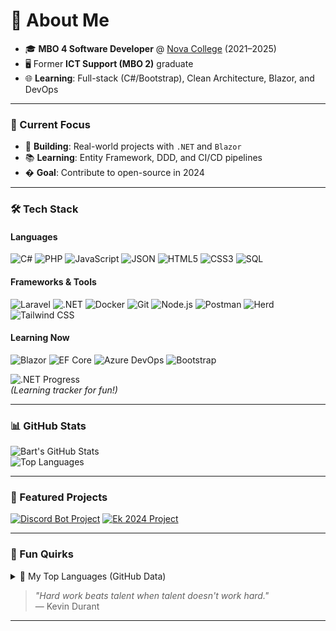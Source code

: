 # 👋 About Me  

- 🎓 **MBO 4 Software Developer** @ [Nova College](https://www.novacollege.nl/) (2021–2025)  
- 🖥️ Former **ICT Support (MBO 2)** graduate  
- 🌐 **Learning**: Full-stack (C#/Bootstrap), Clean Architecture, Blazor, and DevOps  

---

### 🚀 Current Focus  
- 🔧 **Building**: Real-world projects with `.NET` and `Blazor`  
- 📚 **Learning**: Entity Framework, DDD, and CI/CD pipelines  
- � **Goal**: Contribute to open-source in 2024  

---

### 🛠️ Tech Stack  

#### **Languages**  
![C#](https://img.shields.io/badge/C%23-239120?style=for-the-badge&logo=c-sharp&logoColor=white)
![PHP](https://img.shields.io/badge/PHP-777BB4?style=for-the-badge&logo=php&logoColor=white)
![JavaScript](https://img.shields.io/badge/JavaScript-F7DF1E?style=for-the-badge&logo=javascript&logoColor=black)
![JSON](https://img.shields.io/badge/JSON-000000?style=for-the-badge&logo=json&logoColor=white)
![HTML5](https://img.shields.io/badge/HTML5-E34F26?style=for-the-badge&logo=html5&logoColor=white)
![CSS3](https://img.shields.io/badge/CSS3-1572B6?style=for-the-badge&logo=css3&logoColor=white)
![SQL](https://img.shields.io/badge/SQL-4479A1?style=for-the-badge&logo=mysql&logoColor=white)

#### **Frameworks & Tools**  
![Laravel](https://img.shields.io/badge/Laravel-FF2D20?style=for-the-badge&logo=laravel&logoColor=white)
![.NET](https://img.shields.io/badge/.NET-512BD4?style=for-the-badge&logo=dotnet&logoColor=white)
![Docker](https://img.shields.io/badge/Docker-2496ED?style=for-the-badge&logo=docker&logoColor=white)
![Git](https://img.shields.io/badge/Git-F05032?style=for-the-badge&logo=git&logoColor=white)
![Node.js](https://img.shields.io/badge/Node.js-339933?style=for-the-badge&logo=nodedotjs&logoColor=white)
![Postman](https://img.shields.io/badge/Postman-FF6C37?style=for-the-badge&logo=postman&logoColor=white)
![Herd](https://img.shields.io/badge/Herd-000000?style=for-the-badge&logo=laravel&logoColor=white)
![Tailwind CSS](https://img.shields.io/badge/Tailwind_CSS-38B2AC?style=for-the-badge&logo=tailwind-css&logoColor=white)

#### **Learning Now**  
![Blazor](https://img.shields.io/badge/Blazor-512BD4?style=for-the-badge&logo=blazor&logoColor=white)
![EF Core](https://img.shields.io/badge/EF%20Core-512BD4?style=for-the-badge&logo=entity-framework&logoColor=white)
![Azure DevOps](https://img.shields.io/badge/Azure_DevOps-0078D7?style=for-the-badge&logo=azure-devops&logoColor=white)
![Bootstrap](https://img.shields.io/badge/Bootstrap-7952B3?style=for-the-badge&logo=bootstrap&logoColor=white)

![.NET Progress](https://progress-bar.dev/70?title=.NET&width=200)  
*(Learning tracker for fun!)*  

---

### 📊 GitHub Stats  

![Bart's GitHub Stats](https://github-readme-stats.vercel.app/api?username=Bartgro2&show_icons=true&theme=radical&hide_border=true&include_all_commits=true)  
![Top Languages](https://github-readme-stats.vercel.app/api/top-langs/?username=Bartgro2&layout=compact&theme=radical&hide_border=true)  

---

### 📌 Featured Projects  

[![Discord Bot Project](https://github-readme-stats.vercel.app/api/pin/?username=Bartgro2&repo=Bot-Zone&theme=radical)](https://github.com/Bartgro2/Bot-Zone)
[![Ek 2024 Project](https://github-readme-stats.vercel.app/api/pin/?username=Bartgro2&repo=Ek2024&theme=radical)](https://github.com/Bartgro2/EK2024)  

---

### 🌟 Fun Quirks  

<details>
<summary>📜 My Top Languages (GitHub Data)</summary>

| Rank | Language     | Usage                     |
|------|-------------|--------------------------|
| 1    | PHP         | Backend/Laravel          |
| 2    | C#          | .NET Projects            |
| 3    | JavaScript  | Frontend/APIs/Games      |
</details>

> *"Hard work beats talent when talent doesn't work hard."*  
> — Kevin Durant 

---
